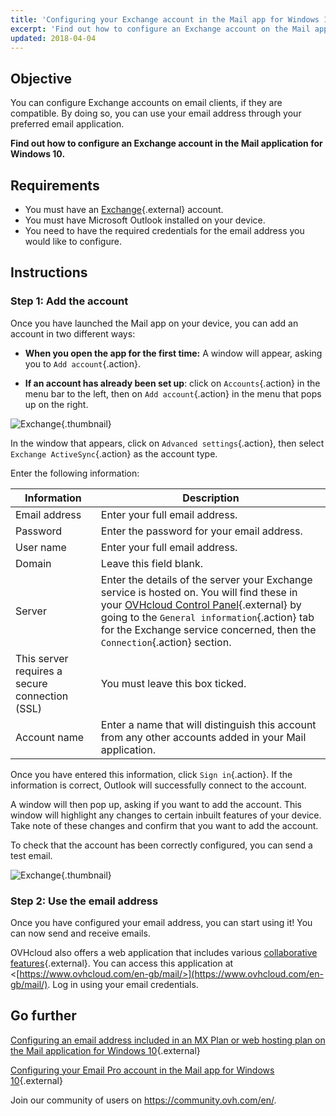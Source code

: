 ```yaml
---
title: 'Configuring your Exchange account in the Mail app for Windows 10'
excerpt: 'Find out how to configure an Exchange account on the Mail application for Windows 10'
updated: 2018-04-04
---
```


## Objective

You can configure Exchange accounts on email clients, if they are compatible. By doing so, you can use your email address through your preferred email application.

**Find out how to configure an Exchange account in the Mail application for Windows 10.**

## Requirements

- You must have an [Exchange](https://www.ovhcloud.com/en-gb/emails/){.external} account.
- You must have Microsoft Outlook installed on your device.
- You need to have the required credentials for the email address you would like to configure.

## Instructions

### Step 1: Add the account

Once you have launched the Mail app on your device, you can add an account in two different ways:

- **When you open the app for the first time:** A window will appear, asking you to `Add account`{.action}.

- **If an account has already been set up**: click on `Accounts`{.action} in the menu bar to the left, then on `Add account`{.action} in the menu that pops up on the right.

![Exchange](images/configuration-mail-windows-step1.png){.thumbnail}

In the window that appears, click on `Advanced settings`{.action}, then select `Exchange ActiveSync`{.action} as the account type.

Enter the following information:

|Information|Description|
|---|---|
|Email address|Enter your full email address.|
|Password|Enter the password for your email address.|
|User name|Enter your full email address.|
|Domain|Leave this field blank.|
|Server|Enter the details of the server your Exchange service is hosted on. You will find these in your [OVHcloud Control Panel](https://www.ovh.com/auth/?action=gotomanager&from=https://www.ovh.co.uk/&ovhSubsidiary=GB){.external} by going to the `General information`{.action} tab for the Exchange service concerned, then the `Connection`{.action} section.|
|This server requires a secure connection (SSL)|You must leave this box ticked.|
|Account name|Enter a name that will distinguish this account from any other accounts added in your Mail application.|

Once you have entered this information, click `Sign in`{.action}. If the information is correct, Outlook will successfully connect to the account.

A window will then pop up, asking if you want to add the account. This window will highlight any changes to certain inbuilt features of your device. Take note of these changes and confirm that you want to add the account.

To check that the account has been correctly configured, you can send a test email.

![Exchange](images/configuration-mail-windows-exchange-step2.png){.thumbnail}

### Step 2: Use the email address

Once you have configured your email address, you can start using it! You can now send and receive emails.

OVHcloud also offers a web application that includes various [collaborative features](https://www.ovhcloud.com/en-gb/emails/){.external}. You can access this application at <[https://www.ovhcloud.com/en-gb/mail/>](https://www.ovhcloud.com/en-gb/mail/). Log in using your email credentials.

## Go further

[Configuring an email address included in an MX Plan or web hosting plan on the Mail application for Windows 10](/pages/web_cloud/email_and_collaborative_solutions/mx_plan/how_to_configure_windows_10){.external}

[Configuring your Email Pro account in the Mail app for Windows 10](/pages/web_cloud/email_and_collaborative_solutions/email_pro/how_to_configure_windows_10){.external}

Join our community of users on <https://community.ovh.com/en/>.
